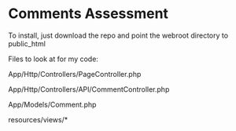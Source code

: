 # Comments Assessment
To install, just download the repo and point the webroot directory to public_html

Files to look at for my code:

App/Http/Controllers/PageController.php

App/Http/Controllers/API/CommentController.php

App/Models/Comment.php

resources/views/*
